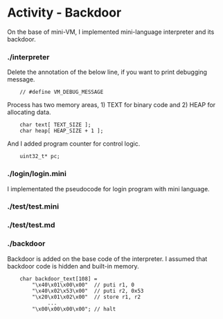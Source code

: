 # Activity - Backdoor

On the base of mini-VM, I implemented mini-language interpreter and its backdoor. 


### ./interpreter 

Delete the annotation of the below line, if you want to print debugging message. 

```
	// #define VM_DEBUG_MESSAGE
```

Process has two memory areas, 1) TEXT for binary code and 2) HEAP for allocating data. 

```
	char text[ TEXT_SIZE ]; 
	char heap[ HEAP_SIZE + 1 ]; 
```

And I added program counter for control logic. 

```
	uint32_t* pc;
```

### ./login/login.mini

I implementated the pseudocode for login program with mini language. 

### ./test/test.mini

### ./test/test.md

### ./backdoor 

Backdoor is added on the base code of the interpreter.
I assumed that backdoor code is hidden and built-in memory.  

```
	char backdoor_text[108] = 
	    "\x40\x01\x00\x00"  // puti r1, 0
	    "\x40\x02\x53\x00"  // puti r2, 0x53
	    "\x20\x01\x02\x00"  // store r1, r2
	         ...
	    "\x00\x00\x00\x00"; // halt          
```